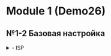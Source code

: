 # Module 1 (Demo26)
## №1-2 Базовая настройка 
<details>
<summary> - ISP  </summary>
hostnamectl set-hostname ISP
mkdir /etc/net/ifaces/{ens20,ens21,ens22}
echo -e "BOOTPROTO=static\nCONFIG_IPV4=yes\nDISABLED=no\nTYPE=eth" > /etc/net/ifaces/ens20/options
cp /etc/net/ifaces/ens20/options /etc/net/ifaces/ens21/options
cp /etc/net/ifaces/ens20/options /etc/net/ifaces/ens22/options
echo -e "BOOTPROTO=dhcp\nCONFIG_IPV4=yes\nDISABLED=no\nTYPE=eth" > /etc/net/ifaces/ens20/options
echo 172.16.1.1/28 > /etc/net/ifaces/ens21/ipv4address
echo 172.16.2.1/28 > /etc/net/ifaces/ens22/ipv4address
echo nameserver 8.8.8.8 > /etc/resosl.conf
sed -i 's/^net.ipv4.ip_forward =.*/net.ipv4.ip_forward = 1' /etc/net/sysctl.conf
systemctl restart network
ip -c a
apt-get update && apt-get install chrony iptables nginx -y
</details>
